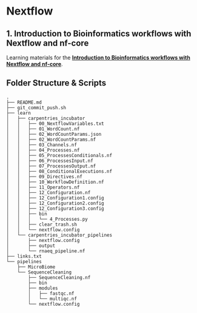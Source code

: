 # Nextflow

## 1. Introduction to Bioinformatics workflows with Nextflow and nf-core
Learning materials for the [**Introduction to Bioinformatics workflows with Nextflow and nf-core**](https://carpentries-incubator.github.io/workflows-nextflow/).

## Folder Structure & Scripts
```
.
├── README.md
├── git_commit_push.sh
├── learn
│   ├── carpentries_incubator
│   │   ├── 00_NextflowVariables.txt
│   │   ├── 01_WordCount.nf
│   │   ├── 02_WordCountParams.json
│   │   ├── 02_WordCountParams.nf
│   │   ├── 03_Channels.nf
│   │   ├── 04_Processes.nf
│   │   ├── 05_ProcessesConditionals.nf
│   │   ├── 06_ProcessesInput.nf
│   │   ├── 07_ProcessesOutput.nf
│   │   ├── 08_ConditionalExecutions.nf
│   │   ├── 09_Directives.nf
│   │   ├── 10_WorkflowDefinition.nf
│   │   ├── 11_Operators.nf
│   │   ├── 12_Configuration.nf
│   │   ├── 12_Configuration1.config
│   │   ├── 12_Configuration2.config
│   │   ├── 12_Configuration3.config
│   │   ├── bin
│   │   │   └── 4_Processes.py
│   │   ├── clear_trash.sh
│   │   └── nextflow.config
│   └── carpentries_incubator_pipelines
│       ├── nextflow.config
│       ├── output
│       └── rnaeq_pipeline.nf
├── links.txt
└── pipelines
    ├── MicroBiome
    └── SequenceCleaning
        ├── SequenceCleaning.nf
        ├── bin
        ├── modules
        │   ├── fastqc.nf
        │   └── multiqc.nf
        └── nextflow.config
```